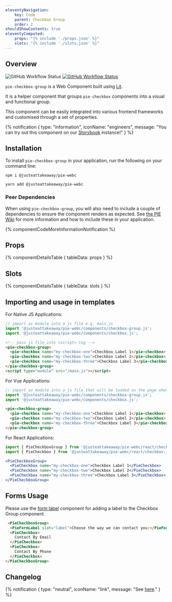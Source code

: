 ```yaml
---
eleventyNavigation:
    key: Code
    parent: Checkbox Group
    order: 2
shouldShowContents: true
eleventyComputed:
    props: "{% include './props.json' %}"
    slots: "{% include './slots.json' %}"
---
```


## Overview

<p>
  <a href="https://www.npmjs.com/@justeattakeaway/pie-checkbox-group" style="text-decoration: none">
    <img alt="GitHub Workflow Status" src="https://img.shields.io/npm/v/@justeattakeaway/pie-checkbox-group.svg?label=pie-checkbox-group">
  </a>

  <a href="https://www.npmjs.com/package/@justeattakeaway/pie-webc">
    <img alt="GitHub Workflow Status" src="https://img.shields.io/npm/v/@justeattakeaway/pie-webc.svg?label=pie-webc">
  </a>
</p>

`pie-checkbox-group` is a Web Component built using [Lit](https://lit.dev/).

It is a helper component that groups `pie-checkbox` components into a visual and functional group.

This component can be easily integrated into various frontend frameworks and customised through a set of properties.

{% notification {
  type: "information",
  iconName: "engineers",
  message: "You can try out this component on our [Storybook](https://webc.pie.design/?path=/story/components-checkbox-group) instance!"
} %}

## Installation

To install `pie-checkbox-group` in your application, run the following on your command line:

```shell
npm i @justeattakeaway/pie-webc
```

```shell
yarn add @justeattakeaway/pie-webc
```

### Peer Dependencies

When using `pie-checkbox-group`, you will also need to include a couple of dependencies to ensure the component renders as expected. See [the PIE Wiki](https://github.com/justeattakeaway/pie/wiki/Getting-started-with-PIE-Web-Components#expected-dependencies) for more information and how to include these in your application.

{% componentCodeMoreInformationNotification %}

## Props

{% componentDetailsTable {
  tableData: props
} %}

## Slots

{% componentDetailsTable {
  tableData: slots
} %}

## Importing and usage in templates

For Native JS Applications:
```js
// import as module into a js file e.g. main.js
import '@justeattakeaway/pie-webc/components/checkbox-group.js';
import '@justeattakeaway/pie-webc/components/checkbox.js';
```

```html
<!-- pass js file into <script> tag -->
<pie-checkbox-group>
  <pie-checkbox name="my-checkbox-one">Checkbox Label 1</pie-checkbox>
  <pie-checkbox name="my-checkbox-two">Checkbox Label 2</pie-checkbox>
  <pie-checkbox name="my-checkbox-three">Checkbox Label 3</pie-checkbox>
</pie-checkbox-group>
<script type="module" src="/main.js"></script>
```

For Vue Applications:

```js
// import as module into a js file that will be loaded on the page where the component is used.
import '@justeattakeaway/pie-webc/components/checkbox-group.js';
import '@justeattakeaway/pie-webc/components/checkbox.js';
```

```html
<pie-checkbox-group>
  <pie-checkbox name="my-checkbox-one">Checkbox Label 1</pie-checkbox>
  <pie-checkbox name="my-checkbox-two">Checkbox Label 2</pie-checkbox>
  <pie-checkbox name="my-checkbox-three">Checkbox Label 3</pie-checkbox>
</pie-checkbox-group>
```

For React Applications:

```jsx
import { PieCheckboxGroup } from '@justeattakeaway/pie-webc/react/checkbox-group.js';
import { PieCheckbox } from '@justeattakeaway/pie-webc/react/checkbox.js';

<PieCheckboxGroup>
  <PieCheckbox name="my-checkbox-one">Checkbox Label 1</PieCheckbox>
  <PieCheckbox name="my-checkbox-two">Checkbox Label 2</PieCheckbox>
  <PieCheckbox name="my-checkbox-three">Checkbox Label 3</PieCheckbox>
</PieCheckboxGroup>
```

## Forms Usage
Please use the [form label](/components/form-label/) component for adding a label to the Checkbox Group component.

```html
 <PieCheckboxGroup>
  <PieFormLabel slot="label">Choose the way we can contact you:</PieFormLabel>
  <PieCheckbox>
    Contact By Email
  </PieCheckbox>
  <PieCheckbox>
    Contact By Phone
  </PieCheckbox>
</PieCheckboxGroup>
```

## Changelog

{% notification {
  type: "neutral",
  iconName: "link",
  message: "See [here](https://github.com/justeattakeaway/pie/blob/main/packages/components/pie-checkbox-group/CHANGELOG.md)."
} %}
